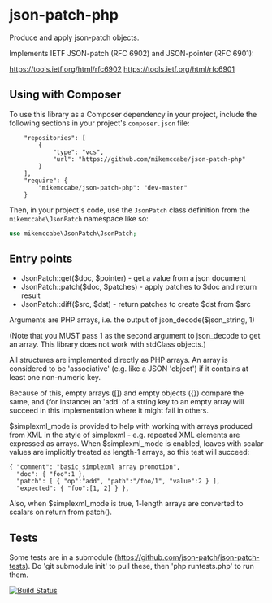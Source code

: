 json-patch-php
================

Produce and apply json-patch objects.

Implements IETF JSON-patch (RFC 6902) and JSON-pointer (RFC 6901):

https://tools.ietf.org/html/rfc6902
https://tools.ietf.org/html/rfc6901

Using with Composer
-------------------

To use this library as a Composer dependency in your project, include the
following sections in your project's `composer.json` file:

```
    "repositories": [
        {
            "type": "vcs",
            "url": "https://github.com/mikemccabe/json-patch-php"
        }
    ],
    "require": {
        "mikemccabe/json-patch-php": "dev-master"
    }
```

Then, in your project's code, use the `JsonPatch` class definition from
the `mikemccabe\JsonPatch` namespace like so:

```php
use mikemccabe\JsonPatch\JsonPatch;
```

Entry points
------------

- JsonPatch::get($doc, $pointer) - get a value from a json document
- JsonPatch::patch($doc, $patches) - apply patches to $doc and return result
- JsonPatch::diff($src, $dst) - return patches to create $dst from $src

Arguments are PHP arrays, i.e. the output of
json_decode($json_string, 1)

(Note that you MUST pass 1 as the second argument to json_decode to
get an array.  This library does not work with stdClass objects.)

All structures are implemented directly as PHP arrays.  An array is
considered to be 'associative' (e.g. like a JSON 'object') if it
contains at least one non-numeric key.

Because of this, empty arrays ([]) and empty objects ({}) compare the
same, and (for instance) an 'add' of a string key to an empty array
will succeed in this implementation where it might fail in others.

$simplexml_mode is provided to help with working with arrays produced
from XML in the style of simplexml - e.g. repeated XML elements are
expressed as arrays.  When $simplexml_mode is enabled, leaves with
scalar values are implicitly treated as length-1 arrays, so this test
will succeed:

    { "comment": "basic simplexml array promotion",
      "doc": { "foo":1 },
      "patch": [ { "op":"add", "path":"/foo/1", "value":2 } ],
      "expected": { "foo":[1, 2] } },

Also, when $simplexml_mode is true, 1-length arrays are converted to
scalars on return from patch().

Tests
-----

Some tests are in a submodule
(https://github.com/json-patch/json-patch-tests).  Do 'git submodule
init' to pull these, then 'php runtests.php' to run them.


[![Build Status](https://secure.travis-ci.org/mikemccabe/json-patch-php.png)](https://travis-ci.org/mikemccabe/json-patch-php)
